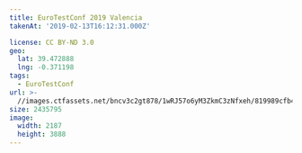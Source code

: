 ```yaml
---
title: EuroTestConf 2019 Valencia
takenAt: '2019-02-13T16:12:31.000Z'

license: CC BY-ND 3.0
geo:
  lat: 39.472888
  lng: -0.371198
tags:
  - EuroTestConf
url: >-
  //images.ctfassets.net/bncv3c2gt878/1wRJ57o6yM3ZkmC3zNfxeh/819989cfb4e00edf4622eff0b48fe119/eurotestconf-2019-valencia_32253556647_o
size: 2435795
image:
  width: 2187
  height: 3888
---
```

